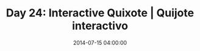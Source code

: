 ---
permalink: /jekyll/update/2014/07/15/day24
redirect_to: http://arounddh.elotroalex.com/jekyll/update/2014/07/15/day24
layout: base_redirect
title:  "Day 24: Interactive Quixote | Quijote interactivo"
date:   2014-07-15 04:00:00
categories: jekyll update
---